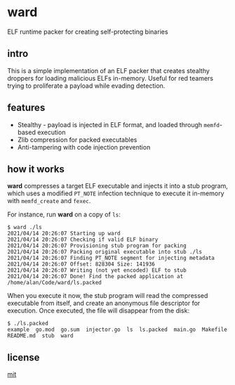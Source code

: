 # ward

ELF runtime packer for creating self-protecting binaries

## intro

This is a simple implementation of an ELF packer that creates stealthy droppers for loading
malicious ELFs in-memory. Useful for red teamers trying to proliferate a payload while evading
detection.

## features

* Stealthy - payload is injected in ELF format, and loaded through `memfd`-based execution
* Zlib compression for packed executables
* Anti-tampering with code injection prevention

## how it works

__ward__ compresses a target ELF executable and injects it into a stub program,
which uses a modified `PT_NOTE` infection technique to execute it in-memory with `memfd_create`
and `fexec`.

For instance, run __ward__ on a copy of `ls`:

```
$ ward ./ls
2021/04/14 20:26:07 Starting up ward
2021/04/14 20:26:07 Checking if valid ELF binary
2021/04/14 20:26:07 Provisioning stub program for packing
2021/04/14 20:26:07 Packing original executable into stub ./ls
2021/04/14 20:26:07 Finding PT_NOTE segment for injecting metadata
2021/04/14 20:26:07 Offset: 828304 Size: 141936
2021/04/14 20:26:07 Writing (not yet encoded) ELF to stub
2021/04/14 20:26:07 Done! Find the packed application at /home/alan/Code/ward/ls.packed
```

When you execute it now, the stub program will read the compressed executable from itself,
and create an anonymous file descriptor for execution. Once executed, the file will disappear
from the disk:

```
$ ./ls.packed
example  go.mod  go.sum  injector.go  ls  ls.packed  main.go  Makefile  README.md  stub  ward
```

## license

[mit](https://codemuch.tech/docs/license.txt)
